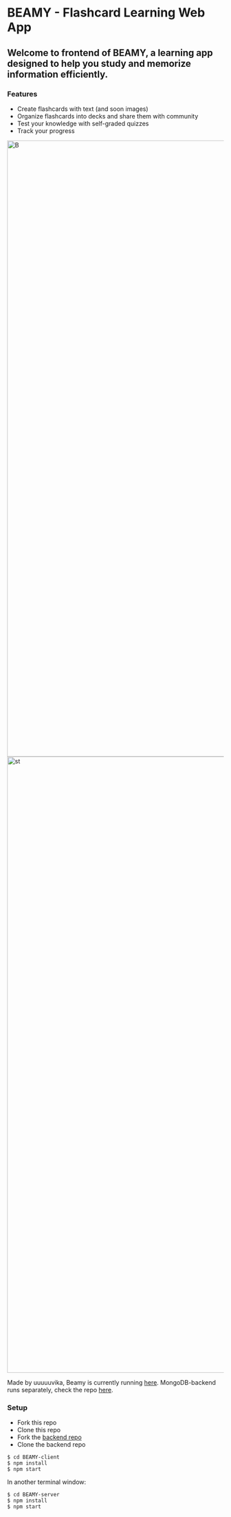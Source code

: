 # BEAMY - Flashcard Learning Web App

## Welcome to frontend of BEAMY, a learning app designed to help you study and memorize information efficiently.

### Features
- Create flashcards with text (and soon images)
- Organize flashcards into decks and share them with community
- Test your knowledge with self-graded quizzes
- Track your progress
<img width="1431" alt="B" src="https://user-images.githubusercontent.com/47716922/209558834-130409cb-6b82-4361-9363-72f8dc22a906.png">
<img width="1431" alt="st" src="https://user-images.githubusercontent.com/47716922/209656096-72773927-aee3-4810-8b6e-c84716ca2782.png">

Made by uuuuuvika, Beamy is currently running <a href="https://beamy.netlify.app/">here</a>. MongoDB-backend runs separately, check the repo <a href="https://github.com/uuuuuvika/BEAMY-server">here</a>.

### Setup

- Fork this repo
- Clone this repo
- Fork the <a href="https://github.com/uuuuuvika/BEAMY-server">backend repo</a>
- Clone the backend repo

```shell
$ cd BEAMY-client
$ npm install
$ npm start
```
In another terminal window:
```shell
$ cd BEAMY-server
$ npm install
$ npm start
```

